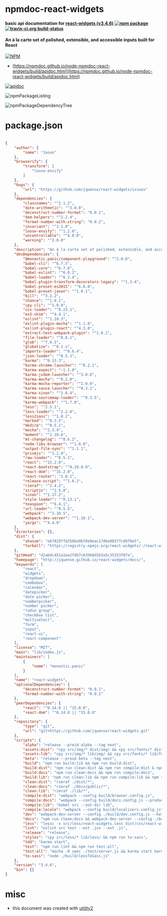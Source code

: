 # npmdoc-react-widgets

#### basic api documentation for  [react-widgets (v3.4.6)](http://jquense.github.io/react-widgets/docs/)  [![npm package](https://img.shields.io/npm/v/npmdoc-react-widgets.svg?style=flat-square)](https://www.npmjs.org/package/npmdoc-react-widgets) [![travis-ci.org build-status](https://api.travis-ci.org/npmdoc/node-npmdoc-react-widgets.svg)](https://travis-ci.org/npmdoc/node-npmdoc-react-widgets)

#### An à la carte set of polished, extensible, and accessible inputs built for React

[![NPM](https://nodei.co/npm/react-widgets.png?downloads=true&downloadRank=true&stars=true)](https://www.npmjs.com/package/react-widgets)

- [https://npmdoc.github.io/node-npmdoc-react-widgets/build/apidoc.html](https://npmdoc.github.io/node-npmdoc-react-widgets/build/apidoc.html)

[![apidoc](https://npmdoc.github.io/node-npmdoc-react-widgets/build/screenCapture.buildCi.browser.%252Ftmp%252Fbuild%252Fapidoc.html.png)](https://npmdoc.github.io/node-npmdoc-react-widgets/build/apidoc.html)

![npmPackageListing](https://npmdoc.github.io/node-npmdoc-react-widgets/build/screenCapture.npmPackageListing.svg)

![npmPackageDependencyTree](https://npmdoc.github.io/node-npmdoc-react-widgets/build/screenCapture.npmPackageDependencyTree.svg)



# package.json

```json

{
    "author": {
        "name": "Jason"
    },
    "browserify": {
        "transform": [
            "loose-envify"
        ]
    },
    "bugs": {
        "url": "https://github.com/jquense/react-widgets/issues"
    },
    "dependencies": {
        "classnames": "^2.1.2",
        "date-arithmetic": "^3.0.0",
        "deconstruct-number-format": "0.0.1",
        "dom-helpers": "^2.2.4",
        "format-number-with-string": "0.0.2",
        "invariant": "^2.1.0",
        "loose-envify": "^1.2.0",
        "uncontrollable": "^4.0.0",
        "warning": "^2.0.0"
    },
    "description": "An à la carte set of polished, extensible, and accessible inputs built for React",
    "devDependencies": {
        "@monastic.panic/component-playground": "^2.0.0",
        "babel-cli": "^6.7.5",
        "babel-core": "^6.7.6",
        "babel-eslint": "^6.0.2",
        "babel-loader": "^6.2.4",
        "babel-plugin-transform-decorators-legacy": "^1.3.4",
        "babel-preset-es2015": "^6.6.0",
        "babel-preset-jason": "^1.0.1",
        "bill": "^3.2.2",
        "chance": "^1.0.1",
        "cpy-cli": "^1.0.0",
        "css-loader": "^0.23.1",
        "es5-shim": "^4.4.1",
        "eslint": "^1.10.3",
        "eslint-plugin-mocha": "^1.1.0",
        "eslint-plugin-react": "^4.3.0",
        "extract-text-webpack-plugin": "^1.0.1",
        "file-loader": "^0.8.1",
        "glob": "^7.0.5",
        "globalize": "^0.1.x",
        "imports-loader": "^0.6.4",
        "json-loader": "^0.5.3",
        "karma": "^0.13.3",
        "karma-chrome-launcher": "^0.2.1",
        "karma-expect": "~1.1.0",
        "karma-jsdom-launcher": "^3.0.0",
        "karma-mocha": "^0.2.0",
        "karma-mocha-reporter": "^2.0.0",
        "karma-sauce-launcher": "^0.3.1",
        "karma-sinon": "^1.0.4",
        "karma-sourcemap-loader": "^0.3.5",
        "karma-webpack": "^1.7.0",
        "less": "^2.5.1",
        "less-loader": "^2.2.0",
        "less2sass": "^1.0.2",
        "marked": "^0.3.5",
        "mkdirp": "^0.5.1",
        "mocha": "^2.3.4",
        "moment": "^2.10.6",
        "mt-changelog": "^0.6.2",
        "node-libs-browser": "^1.0.0",
        "output-file-sync": "^1.1.1",
        "prismjs": "^1.2.0",
        "raw-loader": "^0.5.1",
        "react": "^15.2.0",
        "react-bootstrap": "^0.29.0-0",
        "react-dom": "^15.2.0",
        "react-router": "2.0.1",
        "release-script": "^1.0.2",
        "rimraf": "^2.4.2",
        "scriptjs": "^2.5.8",
        "sinon": "^1.17.2",
        "style-loader": "^0.13.1",
        "teaspoon": "^6.4.1",
        "url-loader": "^0.5.5",
        "webpack": "^1.10.5",
        "webpack-dev-server": "^1.10.1",
        "yargs": "^4.4.0"
    },
    "directories": {},
    "dist": {
        "shasum": "e67829ffd358be9bf8e9eac17dbe08377c89f8e5",
        "tarball": "https://registry.npmjs.org/react-widgets/-/react-widgets-3.4.6.tgz"
    },
    "gitHead": "d2abdc451a1ea2fdb7c63568d2b3a5c35353f07a",
    "homepage": "http://jquense.github.io/react-widgets/docs/",
    "keywords": [
        "react",
        "widgets",
        "dropdown",
        "combobox",
        "calendar",
        "datepicker",
        "date picker",
        "numberpicker",
        "number picker",
        "radio group",
        "checkbox list",
        "multiselect",
        "form",
        "input",
        "react-ui",
        "react-component"
    ],
    "license": "MIT",
    "main": "lib/index.js",
    "maintainers": [
        {
            "name": "monastic.panic"
        }
    ],
    "name": "react-widgets",
    "optionalDependencies": {
        "deconstruct-number-format": "0.0.1",
        "format-number-with-string": "0.0.2"
    },
    "peerDependencies": {
        "react": "^0.14.0 || ^15.0.0",
        "react-dom": "^0.14.0 || ^15.0.0"
    },
    "repository": {
        "type": "git",
        "url": "git+https://github.com/jquense/react-widgets.git"
    },
    "scripts": {
        "alpha": "release --preid alpha --tag next",
        "assets:dist": "cpy src/img/* dist/img/ && cpy src/fonts/* dist/fonts/",
        "assets:lib": "cpy src/img/* lib/img/ && cpy src/fonts/* lib/fonts/",
        "beta": "release --preid beta --tag next",
        "build": "npm run build:lib && npm run build:dist",
        "build:dist": "npm run clean:dist && npm run compile:dist & npm run compile:locale && npm run less && npm run assets:dist",
        "build:docs": "npm run clean:docs && npm run compile:docs",
        "build:lib": "npm run clean:lib && npm run compile:lib && npm run styles && npm run assets:lib",
        "clean:dist": "rimraf ./dist/*",
        "clean:docs": "rimraf ./docs/public/*",
        "clean:lib": "rimraf ./lib/*",
        "compile:dist": "webpack --config build/browser.config.js",
        "compile:docs": "webpack --config build/docs.config.js --production",
        "compile:lib": "babel src --out-dir lib",
        "compile:locale": "webpack --config build/localizers.config.js",
        "dev": "webpack-dev-server --config ./build/dev.config.js --hot",
        "docs": "npm run clean:docs && webpack-dev-server --config ./build/docs.config.js --hot",
        "less": "lessc -x src/less/react-widgets.less dist/css/react-widgets.css",
        "lint": "eslint src test --ext .jsx --ext .js",
        "release": "release",
        "styles": "cpy src/less/* lib/less/ && npm run to-sass",
        "tdd": "karma start",
        "test": "npm run lint && npm run test:all",
        "test:all": "mocha -R spec ./test/server.js && karma start karma.conf.js --single-run=true",
        "to-sass": "node ./build/lessToSass.js"
    },
    "version": "3.4.6",
    "bin": {}
}
```



# misc
- this document was created with [utility2](https://github.com/kaizhu256/node-utility2)
